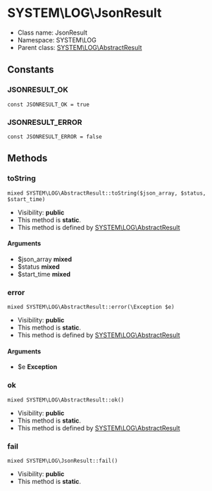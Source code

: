 SYSTEM\LOG\JsonResult
===============






* Class name: JsonResult
* Namespace: SYSTEM\LOG
* Parent class: [SYSTEM\LOG\AbstractResult](SYSTEM-LOG-AbstractResult.md)



Constants
----------


### JSONRESULT_OK

    const JSONRESULT_OK = true





### JSONRESULT_ERROR

    const JSONRESULT_ERROR = false







Methods
-------


### toString

    mixed SYSTEM\LOG\AbstractResult::toString($json_array, $status, $start_time)





* Visibility: **public**
* This method is **static**.
* This method is defined by [SYSTEM\LOG\AbstractResult](SYSTEM-LOG-AbstractResult.md)


#### Arguments
* $json_array **mixed**
* $status **mixed**
* $start_time **mixed**



### error

    mixed SYSTEM\LOG\AbstractResult::error(\Exception $e)





* Visibility: **public**
* This method is **static**.
* This method is defined by [SYSTEM\LOG\AbstractResult](SYSTEM-LOG-AbstractResult.md)


#### Arguments
* $e **Exception**



### ok

    mixed SYSTEM\LOG\AbstractResult::ok()





* Visibility: **public**
* This method is **static**.
* This method is defined by [SYSTEM\LOG\AbstractResult](SYSTEM-LOG-AbstractResult.md)




### fail

    mixed SYSTEM\LOG\JsonResult::fail()





* Visibility: **public**
* This method is **static**.



